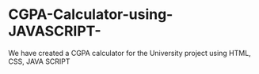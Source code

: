 # CGPA-Calculator-using-JAVASCRIPT-
We have created a CGPA calculator for the University project  using HTML, CSS, JAVA SCRIPT 
